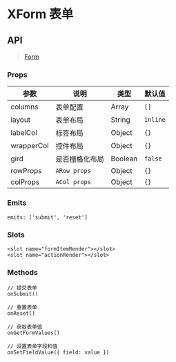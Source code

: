 # XForm 表单

## API

> [Form](https://www.antdv.com/components/form-cn)

### Props

| 参数 | 说明 | 类型 | 默认值 |
| --- | --- | --- | --- |
| columns | 表单配置 | Array | `[]` |
| layout | 表单布局 | String | `inline` |
| labelCol | 标签布局 | Object | `{}` |
| wrapperCol | 控件布局 | Object | `{}` |
| gird | 是否栅格化布局 | Boolean | `false` |
| rowProps | `ARow props` | Object | `{}` |
| colProps | `ACol props` | Object | `{}` |

### Emits

```vue
emits: ['submit', 'reset']
```

### Slots

```vue
<slot name="formItemRender"></slot>
<slot name="actionRender"></slot>
```

### Methods

```vue
// 提交表单
onSubmit()

// 重置表单
onReset()

// 获取表单值
onGetFormValues()

// 设置表单字段和值
onSetFieldValue({ field: value })
```
